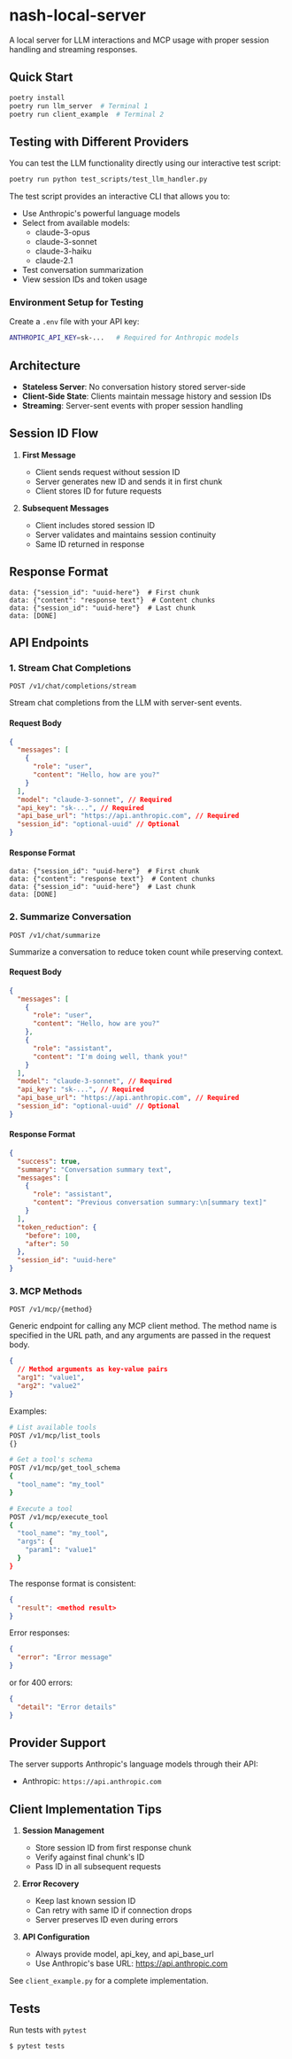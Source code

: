 # nash-local-server

A local server for LLM interactions and MCP usage with proper session handling and streaming responses.

## Quick Start

```bash
poetry install
poetry run llm_server  # Terminal 1
poetry run client_example  # Terminal 2
```

## Testing with Different Providers

You can test the LLM functionality directly using our interactive test script:

```bash
poetry run python test_scripts/test_llm_handler.py
```

The test script provides an interactive CLI that allows you to:

- Use Anthropic's powerful language models
- Select from available models:
  - claude-3-opus
  - claude-3-sonnet
  - claude-3-haiku
  - claude-2.1
- Test conversation summarization
- View session IDs and token usage

### Environment Setup for Testing

Create a `.env` file with your API key:

```bash
ANTHROPIC_API_KEY=sk-...   # Required for Anthropic models
```

## Architecture

- **Stateless Server**: No conversation history stored server-side
- **Client-Side State**: Clients maintain message history and session IDs
- **Streaming**: Server-sent events with proper session handling

## Session ID Flow

1. **First Message**

   - Client sends request without session ID
   - Server generates new ID and sends it in first chunk
   - Client stores ID for future requests

2. **Subsequent Messages**
   - Client includes stored session ID
   - Server validates and maintains session continuity
   - Same ID returned in response

## Response Format

```
data: {"session_id": "uuid-here"}  # First chunk
data: {"content": "response text"}  # Content chunks
data: {"session_id": "uuid-here"}  # Last chunk
data: [DONE]
```

## API Endpoints

### 1. Stream Chat Completions

`POST /v1/chat/completions/stream`

Stream chat completions from the LLM with server-sent events.

#### Request Body

```json
{
  "messages": [
    {
      "role": "user",
      "content": "Hello, how are you?"
    }
  ],
  "model": "claude-3-sonnet", // Required
  "api_key": "sk-...", // Required
  "api_base_url": "https://api.anthropic.com", // Required
  "session_id": "optional-uuid" // Optional
}
```

#### Response Format

```
data: {"session_id": "uuid-here"}  # First chunk
data: {"content": "response text"}  # Content chunks
data: {"session_id": "uuid-here"}  # Last chunk
data: [DONE]
```

### 2. Summarize Conversation

`POST /v1/chat/summarize`

Summarize a conversation to reduce token count while preserving context.

#### Request Body

```json
{
  "messages": [
    {
      "role": "user",
      "content": "Hello, how are you?"
    },
    {
      "role": "assistant",
      "content": "I'm doing well, thank you!"
    }
  ],
  "model": "claude-3-sonnet", // Required
  "api_key": "sk-...", // Required
  "api_base_url": "https://api.anthropic.com", // Required
  "session_id": "optional-uuid" // Optional
}
```

#### Response Format

```json
{
  "success": true,
  "summary": "Conversation summary text",
  "messages": [
    {
      "role": "assistant",
      "content": "Previous conversation summary:\n[summary text]"
    }
  ],
  "token_reduction": {
    "before": 100,
    "after": 50
  },
  "session_id": "uuid-here"
}
```

### 3. MCP Methods

`POST /v1/mcp/{method}`

Generic endpoint for calling any MCP client method. The method name is specified in the URL path, and any arguments are passed in the request body.

```json
{
  // Method arguments as key-value pairs
  "arg1": "value1",
  "arg2": "value2"
}
```

Examples:

```bash
# List available tools
POST /v1/mcp/list_tools
{}

# Get a tool's schema
POST /v1/mcp/get_tool_schema
{
  "tool_name": "my_tool"
}

# Execute a tool
POST /v1/mcp/execute_tool
{
  "tool_name": "my_tool",
  "args": {
    "param1": "value1"
  }
}
```

The response format is consistent:

```json
{
  "result": <method result>
}
```

Error responses:

```json
{
  "error": "Error message"
}
```

or for 400 errors:

```json
{
  "detail": "Error details"
}
```

## Provider Support

The server supports Anthropic's language models through their API:

- Anthropic: `https://api.anthropic.com`

## Client Implementation Tips

1. **Session Management**

   - Store session ID from first response chunk
   - Verify against final chunk's ID
   - Pass ID in all subsequent requests

2. **Error Recovery**

   - Keep last known session ID
   - Can retry with same ID if connection drops
   - Server preserves ID even during errors

3. **API Configuration**
   - Always provide model, api_key, and api_base_url
   - Use Anthropic's base URL: https://api.anthropic.com

See `client_example.py` for a complete implementation.

## Tests

Run tests with `pytest`

```bash
$ pytest tests
```
